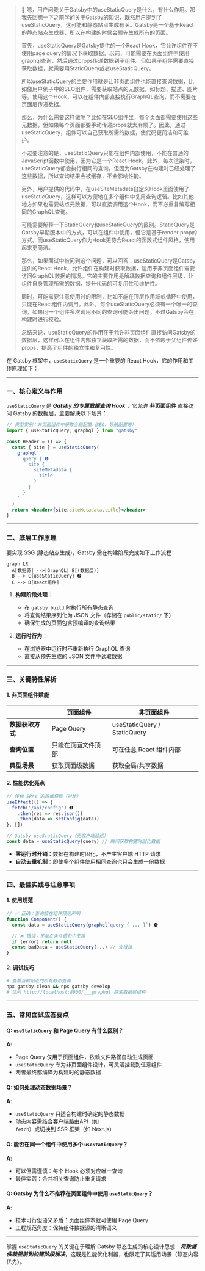 > 💭 嗯，用户问我关于Gatsby中的useStaticQuery是什么，有什么作用。那我先回想一下之前学的关于Gatsby的知识，既然用户提到了useStaticQuery，这可能和静态站点生成有关。Gatsby是一个基于React的静态站点生成器，所以在构建的时候会预先生成所有的页面。
>
> 首先，useStaticQuery是Gatsby提供的一个React Hook，它允许组件在不使用page query的情况下获取数据。以前，可能需要在页面组件中使用graphql查询，然后通过props传递数据到子组件。但如果子组件需要直接获取数据，就需要用StaticQuery或者useStaticQuery。
>
> 所以useStaticQuery的主要作用就是让非页面组件也能直接查询数据，比如像用户例子中的SEO组件，需要获取站点的元数据，如标题、描述、图片等。使用这个Hook，可以在组件内部直接执行GraphQL查询，而不需要在页面层传递数据。
>
> 那么，为什么需要这样做呢？比如在SEO组件里，每个页面都需要使用这些元数据，但如果每个页面都要手动传递props就太麻烦了。因此，通过useStaticQuery，组件可以自己获取所需的数据，使代码更简洁和可维护。
>
> 不过要注意的是，useStaticQuery只能在组件内部使用，不能在普通的JavaScript函数中使用，因为它是一个React Hook。此外，每次渲染时，useStaticQuery都会执行相同的查询，但因为Gatsby在构建时已经处理了这些数据，所以查询结果会被缓存，不会影响性能。
>
> 另外，用户提供的代码中，在useSiteMetadata自定义Hook里面使用了useStaticQuery，这样可以方便地在多个组件中复用查询逻辑。比如其他地方如果也需要站点元数据，可以直接调用这个Hook，而不必重复编写相同的GraphQL查询。
>
> 可能需要解释一下StaticQuery和useStaticQuery的区别。StaticQuery是Gatsby早期版本中的方式，可以在组件中使用，但它是基于render prop的方式。而useStaticQuery作为Hook更符合React的函数式组件风格，使用起来更简洁。
>
> 那么，如果面试中被问到这个问题，可以回答：useStaticQuery是Gatsby提供的React Hook，允许组件在构建时获取数据，适用于非页面组件需要访问GraphQL数据的情况。它的主要作用是解耦数据查询和组件层级，让组件自身管理所需的数据，提升代码的可复用性和维护性。
>
> 同时，可能需要注意使用时的限制，比如不能在顶层作用域或循环中使用，只能在React组件内调用。此外，每个useStaticQuery必须有一个唯一的查询，如果同一个组件多次调用不同的查询可能会出问题，不过Gatsby会在构建时进行校验。
>
> 总结来说，useStaticQuery的作用在于允许非页面组件直接访问Gatsby的数据层，这样可以在组件内部独立获取所需的数据，而不依赖于父组件传递props，提高了组件的独立性和复用性。
>
> 



在 Gatsby 框架中，`useStaticQuery` 是一个重要的 React Hook，它的作用和工作原理如下：

---

### 一、核心定义与作用
`useStaticQuery` 是 **_Gatsby 的专属数据查询 Hook_** ，它允许 **非页面组件** 直接访问 Gatsby 的数据层，主要解决以下场景：
```jsx
// 典型案例：非页面组件中获取全局配置（SEO、导航配置等）
import { useStaticQuery, graphql } from "gatsby"

const Header = () => {
  const { site } = useStaticQuery(
    graphql`
      query { ➊
        site {
          siteMetadata {
            title
          }
        }
      }
    `
  )
  return <header>{site.siteMetadata.title}</header>
}
```

---

### 二、底层工作原理
要实现 SSG (静态站点生成)，Gatsby 需在构建阶段完成如下工作流程：
```mermaid
graph LR
  A[数据源] -->|GraphQL| B[(数据层)]
  B --> C{useStaticQuery} ➋
  C --> D[React组件]
```

1. **构建阶段处理**：
   - 在 `gatsby build` 时执行所有静态查询
   - 将查询结果序列化为 JSON 文件（存储在 `public/static/` 下）
   - 确保生成的页面包含预编译的查询结果

2. **运行时行为**：
   - 在浏览器中运行时不重新执行 GraphQL 查询
   - 直接从预先生成的 JSON 文件中读取数据

---

### 三、关键特性解析

#### 1. 非页面组件赋能
|                | 页面组件                  | 非页面组件                |
|----------------|--------------------------|--------------------------|
| **数据获取方式** | Page Query              | useStaticQuery / StaticQuery |
| **查询位置**    | 只能在页面文件顶部       | 可在任意 React 组件内部   |
| **典型场景**    | 获取页面级数据           | 获取全局/共享数据         |

#### 2. 性能优化亮点
```js
// 传统 SPAs 的数据获取（对比）
useEffect(() => {
  fetch('/api/config') ➌
    .then(res => res.json())
    .then(data => setConfig(data))
}, [])

// Gatsby useStaticQuery（无客户端延迟）
const data = useStaticQuery(query) // 瞬间获取构建时固化数据
```
- **零运行时开销**：数据在构建时固化，不产生客户端 HTTP 请求
- **自动去重机制**：即使多个组件使用相同查询也只会生成一份数据

---

### 四、最佳实践与注意事项

#### 1. 使用规范
```jsx
// ✅ 正确：查询应在组件顶层声明
function Component() {
  const data = useStaticQuery(graphql`query { ... }`) ➍

  // ❌ 错误：不能在条件语句中使用
  if (error) return null
  const badData = useStaticQuery(...) // 会报错
}
```

#### 2. 调试技巧
```bash
# 查看当前站点的所有静态查询
npx gatsby clean && npx gatsby develop
# 访问 http://localhost:8000/___graphql 探索数据层结构
```

---

### 五、常见面试应答要点

#### Q: `useStaticQuery` 和 Page Query 有什么区别？
**A**:  
- Page Query 仅用于页面组件，依赖文件路径自动生成页面  
- `useStaticQuery` 专为非页面组件设计，可灵活挂载到任意组件  
- 两者最终都编译为构建时的静态数据  

#### Q: 如何处理动态数据场景？
**A**:  
- `useStaticQuery` 只适合构建时确定的静态数据  
- 动态内容需结合客户端路由API（如 `fetch`）或切换到 SSR 框架（如 Next.js）  

#### Q: 能否在同一个组件中使用多个 `useStaticQuery`？
**A**:  
- 可以但需谨慎：每个 Hook 必须对应唯一查询  
- 最佳实践：合并相关查询防止重复请求  

#### Q: Gatsby 为什么不推荐在页面组件中使用 `useStaticQuery`？
**A**:  
- 技术可行但语义矛盾：页面组件本就可使用 Page Query  
- 工程规范角度：保持组件数据源的清晰语义  

---

掌握 `useStaticQuery` 的关键在于理解 Gatsby 静态生成的核心设计思想：**_将数据依赖提前到构建阶段解决_**，这既是性能优化利器，也限定了其适用场景（静态内容优先）。
